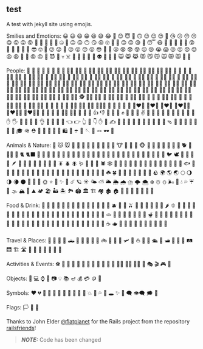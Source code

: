 ## test

A test with jekyll site using emojis.


Smilies and Emotions: 😀 😃 😄 😁 😆 😅 😂 🤣 😊 😇 🙂 🙃 😉 😌 😍 🥰 😘 😗 😙 😚 😋 😛 😜 😝 🤑 🤗 🤭 🤫 🤔 🤐 🤨 😐 😑 😶 😏 😒 🙄 😬 🤥 😌 😔 😪 🤤 😴 😷 🤒 🤕 🤢 🤮 🤧 😵 🫠 🤯 🤠 🥳 🥸 😎 🤓 🧐 😕 😟 🙁 ☹️ 😮 😯 😲 😳 🫨 🥺 😦 😧 😨 😰 😥 😢 😭 😱 😖 😣 😞 😓 😩 😫 🥱 😤 😡 😠 🤬 😈 👿 💀 ☠️ 💩 🤡 👹 👺 👻 👽 👾 🤖 🎃 😺 😸 😹 😻 😼 😽 🙀 😿 😾 🫶 🧡


People: 👶 🧒 👦 👧 🧑 👩 👨 🧔 🧔‍♂️ 🧔‍♀️ 👱 👱‍♂️ 👱‍♀️ 👩‍🦰 👨‍🦰 👩‍🦱 👨‍🦱 👩‍🦳 👨‍🦳 👩‍🦲 👨‍🦲 🧓 👴 👵 🙍 🙍‍♂️ 🙍‍♀️ 🙎 🙎‍♂️ 🙎‍♀️ 🙅 🙅‍♂️ 🙅‍♀️ 🙆 🙆‍♂️ 🙆‍♀️ 💁 💁‍♂️ 💁‍♀️ 🙋 🙋‍♂️ 🙋‍♀️ 🧏 🧏‍♂️ 🧏‍♀️ 🙇 🙇‍♂️ 🙇‍♀️ 🤦 🤦‍♂️ 🤦‍♀️ 🤷 🤷‍♂️ 🤷‍♀️ 🧑‍⚕️ 👨‍⚕️ 👩‍⚕️ 🧑‍🎓 👨‍🎓 👩‍🎓 🧑‍🏫 👨‍🏫 👩‍🏫 🧑‍⚖️ 👨‍⚖️ 👩‍⚖️ 🧑‍🌾 👨‍🌾 👩‍🌾 🧑‍🍳 👨‍🍳 👩‍🍳 🧑‍🔧 👨‍🔧 👩‍🔧 🧑‍🏭 👨‍🏭 👩‍🏭 🧑‍💼 👨‍💼 👩‍💼 🧑‍🔬 👨‍🔬 👩‍🔬 🧑‍💻 👨‍💻 👩‍💻 🧑‍🎤 👨‍🎤 👩‍🎤 🧑‍🎨 👨‍🎨 👩‍🎨 🧑‍✈️ 👨‍✈️ 👩‍✈️ 🧑‍🚀 👨‍🚀 👩‍🚀 🧑‍🚒 👨‍🚒 👩‍🚒 👮 👮‍♂️ 👮‍♀️ 🕵️ 🕵️‍♂️ 🕵️‍♀️ 💂 💂‍♂️ 💂‍♀️ 👷 👷‍♂️ 👷‍♀️ 🤴 👸 👳 👳‍♂️ 👳‍♀️ 👲 🧕 🤵 🤵‍♂️ 🤵‍♀️ 👰 👰‍♂️ 👰‍♀️ 🤰 🫃 🫄 🫅 🤱 👩‍🍼 👨‍🍼 🧑‍🍼 🧑‍🤝‍🧑 👭 👫 👬 💏 💑 👩‍❤️‍👩 👨‍❤️‍👨 👩‍❤️‍👨 👩‍❤️‍💋‍👩 👨‍❤️‍💋‍👨 👩‍❤️‍💋‍👨 💪 🦾 🤳 🦻 🧏‍♂️ 🧏‍♀️ 🙌 👏 🤝 👍 👎 🫳 🫴 👊 ✊ 🤛 🤜 🤞 ✌️ 🫰 🤟 🤘 🤙 🫸 🫷 🫵 🖖 👋 🤚 ✋ 🖐 🫱 🫲 🫷 🫸 👌 🫡 🤌 🫦 🫰 👈 👉 👆 🖕 👇 ✋ 🖖 ✍️ 🙏 💅 🤳 💍 💄 👠 👡 👢 👞 🥿 🩴 👟 🧦 🧤 🧣 🎩 🧢 👒 🎓 🪖 ⛑️ 👑 👝 👜 💼 🎒 🛍️ 🌂 ☂️ 🧵 🪡 🧶 🪢 🕶️ 🧳


Animals & Nature: 🐶 🐱 🐭 🐹 🐰 🦊 🦝 🐻 🐼 🐨 🐯 🦁 🐮 🐷 🐽 🐸 🐵 🙈 🙉 🙊 🐒 🦍 🦧 🦮 🐕 🐩 🐕‍🦺 🦺 🐈 🐈‍⬛ 🐅 🐆 🦓 🦌 🦬 🐄 🐂 🐃 🐎 🦄 🐖 🐗 🐏 🐑 🐐 🦙 🦒 🐓 🦃 🐔 🐤 🐣 🐥 🦆 🦢 🦜 🐦 🕊️ 🦩 🦚 🦉 🦤 🪶 🦇 🐺 🐗 🐴 🐌 🐝 🐞 🐜 🪳 🪲 🪰 🪱 🦋 🐛 🦗 🕷️ 🕸️ 🦂 🦟 🦠 🐢 🐍 🦎 🐲 🐉 🦕 🦖 🐳 🐋 🦈 🐬 🐟 🐠 🐡 🦀 🦞 🦐 🦑 🐙 🪼 🌺 🌸 🌷 🌹 🥀 🌻 🌼 🌵 🌲 🌳 🌴 🌱 🌿 ☘️ 🍀 🎋 🌾 🌵 🍂 🍁 🍄 🌰 🪨 🌍 🌎 🌏 🌕 🌖 🌗 🌘 🌑 🌚 🌙 🌝 🌞 ⭐ 🌟 ✨ 🌠 ☄️ 🪐 ☀️ 🌤️ ⛅ 🌥️ 🌦️ 🌧️ ⛈️ 🌩️ 🌨️ ❄️ ☃️ ⛄ 🌬️ 💨 💧 💦 ☔ 🌊 🌫️ 🏔️ 🗻 ⛰️ 🏕️ 🏖️ 🏜️ 🏝️ 🏞️ 🏟️ 🏛️ 🏗️ 🏘️ 🏚️ 🏠 🏡 🏢 🏣 🏤 🏥 🏦 🏨


Food & Drink: 🍇 🍈 🍉 🍊 🍋 🍌 🍍 🥭 🍎 🍏 🍐 🍑 🍒 🍓 🫐 🥝 🍅 🫒 🥥 🥑 🍆 🥔 🥕 🌽 🌶️ 🫑 🥒 🥬 🥦 🧄 🧅 🍄 🥜 🌰 🍞 🥐 🥖 🥯 🧇 🥞 🧀 🍖 🍗 🥩 🥓 🍔 🍟 🌭 🍕 🥪 🫓 🌮 🌯 🥙 🧆 🥚 🥘 🍲 🫕 🍝 🍜 🍲 🥗 🍢 🍤 🍣 🍥 🥮 🍡 🍦 🍧 🍨 🍩 🍪 🎂 🍰 🧁 🥧 🍫 🍬 🍭 🥜 🍯 🍿 🧂 🥫 🍼 ☕ 🫖 🍵 🧉 🧊 🧃 🍹 🥂 🍷 🍻 🥃 🧋


Travel & Places: 🚕 🚗 🚙 🚌 🛻 🚐 🚒 🚚 🚜 🚛 🚲 🛴 🛵 🚀 🛩️ 🚁 ⛵ 🚤 🛶 🛳️ 🚢 🛥️ 🚂 🚋 🚅 🛤️ 🛗 🏗️ 🛣️ 🗽 🌁 🌃 🌆 🌇 🗼 🏰


Activities & Events: ⚽ 🏀 🏈 🏐 🎾 🏸 🏒 🏓 🏏 🏑 🎣 🧘 🏊‍♀️ 🏊‍♂️ 🤽‍♀️ 🎤 🎭 🎬 🎮 🧩


Objects: 📱 💻 ⌚ 🔋 📷 💡 📚 🪔 💰 💳 🪙 🛒


Symbols: ❤️ 💔 💛 💚 💙 💜 🖤 🤍 🤎 💯 💢 💥 💫 💦 💨 🕳️ ✨ 💬 🗨️ 👁️‍🗨️ 🗯️ 💭


Flags: 🏳️ 🌈 🚩

Thanks to John Elder [@flatplanet](https://github.com/flatplanet) for the Rails project from the repository [railsfriends](https://github.com/flatplanet/railsfriends.git)!
> **_NOTE:_** Code has been changed
